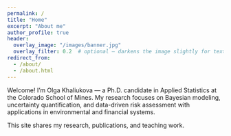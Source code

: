 ```yaml
---
permalink: /
title: "Home"
excerpt: "About me"
author_profile: true
header:
  overlay_image: "/images/banner.jpg"
  overlay_filter: 0.2  # optional – darkens the image slightly for text contrast
redirect_from: 
  - /about/
  - /about.html
---
```


Welcome! I’m Olga Khaliukova — a Ph.D. candidate in Applied Statistics at the Colorado School of Mines.
My research focuses on Bayesian modeling, uncertainty quantification, and data-driven risk assessment
with applications in environmental and financial systems.

This site shares my research, publications, and teaching work.
